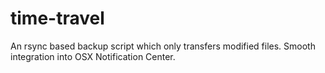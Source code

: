 # time-travel
An rsync based backup script which only transfers modified files. Smooth integration into OSX Notification Center.
